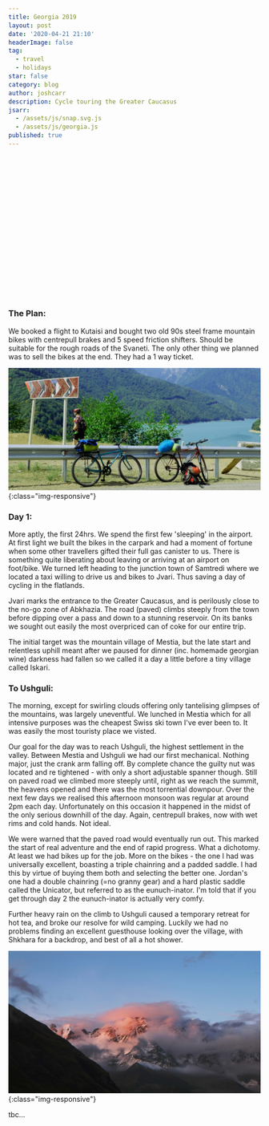 ```yaml
---
title: Georgia 2019
layout: post
date: '2020-04-21 21:10'
headerImage: false
tag:
  - travel
  - holidays
star: false
category: blog
author: joshcarr
description: Cycle touring the Greater Caucasus
jsarr:
  - /assets/js/snap.svg.js
  - /assets/js/georgia.js
published: true
---
```


<style>
.container {
    position: relative;
    height: 0;
    padding-bottom: 56.25%;
}
svg {
    position: absolute;
    display: block;
}
</style>
<div class="container">
<br>
<svg id="someID" width="100%" height="100%" viewBox="160 0 200 0" preserveAspectRatio="xMaxYMax meet" ></svg>
<br>
</div>

### The Plan:

We booked a flight to Kutaisi and bought two old 90s steel frame mountain bikes with centrepull brakes and 5 speed friction shifters. Should be suitable for the rough roads of the Svaneti. The only other thing we planned was to sell the bikes at the end. They had a 1 way ticket.

![steeds](/assets/images/georgia/steeds.jpg){:class="img-responsive"}

### Day 1:

More aptly, the first 24hrs. We spend the first few 'sleeping' in the airport. At first light we built the bikes in the carpark and had a moment of fortune when some other travellers gifted their full gas canister to us. There is something quite liberating about leaving or arriving at an airport on foot/bike. We turned left heading to the junction town of Samtredi where we located a taxi willing to drive us and bikes to Jvari. Thus saving a day of cycling in the flatlands.

Jvari marks the entrance to the Greater Caucasus, and is perilously close to the no-go zone of Abkhazia. The road (paved) climbs steeply from the town before dipping over a pass and down to a stunning reservoir. On its banks we sought out easily the most overpriced can of coke for our entire trip.

The initial target was the mountain village of Mestia, but the late start and relentless uphill meant after we paused for dinner (inc. homemade georgian wine) darkness had fallen so we called it a day a little before a tiny village called Iskari. 

### To Ushguli:

The morning, except for swirling clouds offering only tantelising glimpses of the mountains, was largely uneventful. We lunched in Mestia which for all intensive purposes was the cheapest Swiss ski town I've ever been to. It was easily the most touristy place we visted. 

Our goal for the day was to reach Ushguli, the highest settlement in the valley. Between Mestia and Ushguli we had our first mechanical. Nothing major, just the crank arm falling off. By complete chance the guilty nut was located and re tightened - with only a short adjustable spanner though. Still on paved road we climbed more steeply until, right as we reach the summit, the heavens opened and there was the most torrential downpour. Over the next few days we realised this afternoon monsoon was regular at around 2pm each day. Unfortunately on this occasion it happened in the midst of the only serious downhill of the day. Again, centrepull brakes, now with wet rims and cold hands. Not ideal.

We were warned that the paved road would eventually run out. This marked the start of real adventure and the end of rapid progress. What a dichotomy. At least we had bikes up for the job. More on the bikes - the one I had was universally excellent, boasting a triple chainring and a padded saddle. I had this by virtue of buying them both and selecting the better one. Jordan's one had a double chainring (=no granny gear) and a hard plastic saddle called the Unicator, but referred to as the eunuch-inator. I'm told that if you get through day 2 the eunuch-inator is actually very comfy.

Further heavy rain on the climb to Ushguli caused a temporary retreat for hot tea, and broke our resolve for wild camping. Luckily we had no problems finding an excellent guesthouse looking over the village, with Shkhara for a backdrop, and best of all a hot shower.

![shkhara](/assets/images/georgia/shkhara.JPG){:class="img-responsive"}

tbc...

